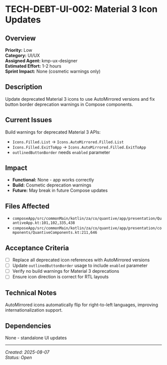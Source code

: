 # TECH-DEBT-UI-002: Material 3 Icon Updates

## Overview
**Priority:** Low  
**Category:** UI/UX  
**Assigned Agent:** kmp-ux-designer  
**Estimated Effort:** 1-2 hours  
**Sprint Impact:** None (cosmetic warnings only)

## Description
Update deprecated Material 3 icons to use AutoMirrored versions and fix button border deprecation warnings in Compose components.

## Current Issues
Build warnings for deprecated Material 3 APIs:
- `Icons.Filled.List` → `Icons.AutoMirrored.Filled.List`
- `Icons.Filled.ExitToApp` → `Icons.AutoMirrored.Filled.ExitToApp`
- `outlinedButtonBorder` needs `enabled` parameter

## Impact
- **Functional:** None - app works correctly
- **Build:** Cosmetic deprecation warnings
- **Future:** May break in future Compose updates

## Files Affected
- `composeApp/src/commonMain/kotlin/za/co/quantive/app/presentation/QuantiveApp.kt:101,102,335,438`
- `composeApp/src/commonMain/kotlin/za/co/quantive/app/presentation/components/QuantiveComponents.kt:211,646`

## Acceptance Criteria
- [ ] Replace all deprecated icon references with AutoMirrored versions
- [ ] Update `outlinedButtonBorder` usage to include `enabled` parameter
- [ ] Verify no build warnings for Material 3 deprecations
- [ ] Ensure icon direction is correct for RTL layouts

## Technical Notes
AutoMirrored icons automatically flip for right-to-left languages, improving internationalization support.

## Dependencies
None - standalone UI updates

---
*Created: 2025-08-07*  
*Status: Open*